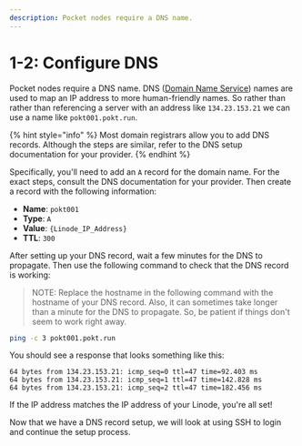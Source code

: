 ```yaml
---
description: Pocket nodes require a DNS name.
---
```


# 1-2: Configure DNS

Pocket nodes require a DNS name. DNS ([Domain Name Service](https://www.cloudflare.com/learning/dns/what-is-dns/)) names are used to map an IP address to more human-friendly names. So rather than rather than referencing a server with an address like `134.23.153.21` we can use a name like `pokt001.pokt.run`. 

{% hint style="info" %}
 Most domain registrars allow you to add DNS records. Although the steps are similar, refer to the DNS setup documentation for your provider.
{% endhint %}

Specifically, you'll need to add an `A` record for the domain name. For the exact steps, consult the DNS documentation for your provider. Then create a record with the following information:

- **Name**: `pokt001`
- **Type**: `A`
- **Value**: `{Linode_IP_Address}`
- **TTL**: `300`

After setting up your DNS record, wait a few minutes for the DNS to propagate. Then use the following command to check that the DNS record is working:

> NOTE: Replace the hostname in the following command with the hostname of your DNS record. Also, it can sometimes take longer than a minute for the DNS to propagate. So, be patient if things don't seem to work right away.

```bash
ping -c 3 pokt001.pokt.run
```
You should see a response that looks something like this:

```
64 bytes from 134.23.153.21: icmp_seq=0 ttl=47 time=92.403 ms
64 bytes from 134.23.153.21: icmp_seq=1 ttl=47 time=142.828 ms
64 bytes from 134.23.153.21: icmp_seq=2 ttl=47 time=182.456 ms
```

If the IP address matches the IP address of your Linode, you're all set!

Now that we have a DNS record setup, we will look at using SSH to login and continue the setup process.